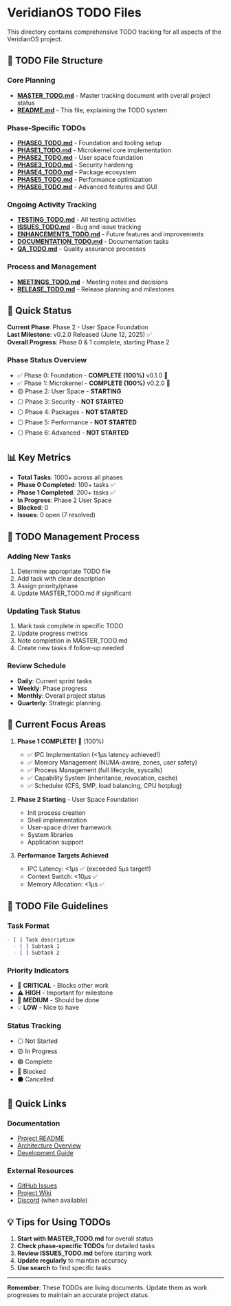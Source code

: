 # VeridianOS TODO Files

This directory contains comprehensive TODO tracking for all aspects of the VeridianOS project.

## 📁 TODO File Structure

### Core Planning
- **[MASTER_TODO.md](MASTER_TODO.md)** - Master tracking document with overall project status
- **[README.md](README.md)** - This file, explaining the TODO system

### Phase-Specific TODOs
- **[PHASE0_TODO.md](PHASE0_TODO.md)** - Foundation and tooling setup
- **[PHASE1_TODO.md](PHASE1_TODO.md)** - Microkernel core implementation
- **[PHASE2_TODO.md](PHASE2_TODO.md)** - User space foundation
- **[PHASE3_TODO.md](PHASE3_TODO.md)** - Security hardening
- **[PHASE4_TODO.md](PHASE4_TODO.md)** - Package ecosystem
- **[PHASE5_TODO.md](PHASE5_TODO.md)** - Performance optimization
- **[PHASE6_TODO.md](PHASE6_TODO.md)** - Advanced features and GUI

### Ongoing Activity Tracking
- **[TESTING_TODO.md](TESTING_TODO.md)** - All testing activities
- **[ISSUES_TODO.md](ISSUES_TODO.md)** - Bug and issue tracking
- **[ENHANCEMENTS_TODO.md](ENHANCEMENTS_TODO.md)** - Future features and improvements
- **[DOCUMENTATION_TODO.md](DOCUMENTATION_TODO.md)** - Documentation tasks
- **[QA_TODO.md](QA_TODO.md)** - Quality assurance processes

### Process and Management
- **[MEETINGS_TODO.md](MEETINGS_TODO.md)** - Meeting notes and decisions
- **[RELEASE_TODO.md](RELEASE_TODO.md)** - Release planning and milestones

## 🎯 Quick Status

**Current Phase**: Phase 2 - User Space Foundation  
**Last Milestone**: v0.2.0 Released (June 12, 2025) ✅  
**Overall Progress**: Phase 0 & 1 complete, starting Phase 2

### Phase Status Overview
- ✅ Phase 0: Foundation - **COMPLETE (100%)** v0.1.0 🎉
- ✅ Phase 1: Microkernel - **COMPLETE (100%)** v0.2.0 🎉
- 🟡 Phase 2: User Space - **STARTING**
- ⚪ Phase 3: Security - **NOT STARTED**
- ⚪ Phase 4: Packages - **NOT STARTED**
- ⚪ Phase 5: Performance - **NOT STARTED**
- ⚪ Phase 6: Advanced - **NOT STARTED**

## 📊 Key Metrics

- **Total Tasks**: 1000+ across all phases
- **Phase 0 Completed**: 100+ tasks ✅
- **Phase 1 Completed**: 200+ tasks ✅
- **In Progress**: Phase 2 User Space
- **Blocked**: 0
- **Issues**: 0 open (7 resolved)

## 🔄 TODO Management Process

### Adding New Tasks
1. Determine appropriate TODO file
2. Add task with clear description
3. Assign priority/phase
4. Update MASTER_TODO.md if significant

### Updating Task Status
1. Mark task complete in specific TODO
2. Update progress metrics
3. Note completion in MASTER_TODO.md
4. Create new tasks if follow-up needed

### Review Schedule
- **Daily**: Current sprint tasks
- **Weekly**: Phase progress
- **Monthly**: Overall project status
- **Quarterly**: Strategic planning

## 🚀 Current Focus Areas

1. **Phase 1 COMPLETE!** 🎉 (100%)
   - ✅ IPC Implementation (<1μs latency achieved!)
   - ✅ Memory Management (NUMA-aware, zones, user safety)
   - ✅ Process Management (full lifecycle, syscalls)
   - ✅ Capability System (inheritance, revocation, cache)
   - ✅ Scheduler (CFS, SMP, load balancing, CPU hotplug)

2. **Phase 2 Starting** - User Space Foundation
   - Init process creation
   - Shell implementation
   - User-space driver framework
   - System libraries
   - Application support

3. **Performance Targets Achieved**
   - IPC Latency: <1μs ✅ (exceeded 5μs target!)
   - Context Switch: <10μs ✅
   - Memory Allocation: <1μs ✅

## 📝 TODO File Guidelines

### Task Format
```markdown
- [ ] Task description
  - [ ] Subtask 1
  - [ ] Subtask 2
```

### Priority Indicators
- 🚨 **CRITICAL** - Blocks other work
- ⚠️ **HIGH** - Important for milestone
- 📌 **MEDIUM** - Should be done
- 💡 **LOW** - Nice to have

### Status Tracking
- ⚪ Not Started
- 🟡 In Progress
- 🟢 Complete
- 🔴 Blocked
- ⚫ Cancelled

## 🔗 Quick Links

### Documentation
- [Project README](../README.md)
- [Architecture Overview](../docs/ARCHITECTURE-OVERVIEW.md)
- [Development Guide](../docs/DEVELOPMENT-GUIDE.md)

### External Resources
- [GitHub Issues](https://github.com/doublegate/VeridianOS/issues)
- [Project Wiki](https://github.com/doublegate/VeridianOS/wiki)
- [Discord](https://discord.gg/veridian) (when available)

## 💡 Tips for Using TODOs

1. **Start with MASTER_TODO.md** for overall status
2. **Check phase-specific TODOs** for detailed tasks
3. **Review ISSUES_TODO.md** before starting work
4. **Update regularly** to maintain accuracy
5. **Use search** to find specific tasks

---

**Remember**: These TODOs are living documents. Update them as work progresses to maintain an accurate project status.